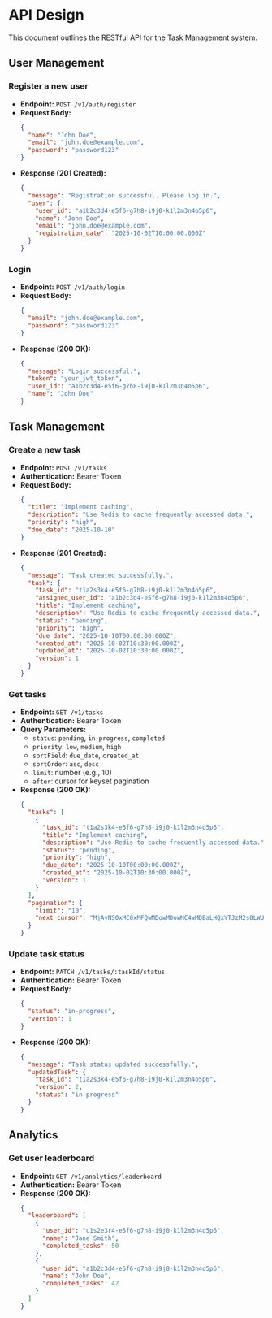 
# API Design

This document outlines the RESTful API for the Task Management system.

## User Management

### Register a new user

*   **Endpoint:** `POST /v1/auth/register`
*   **Request Body:**
    ```json
    {
      "name": "John Doe",
      "email": "john.doe@example.com",
      "password": "password123"
    }
    ```
*   **Response (201 Created):**
    ```json
    {
      "message": "Registration successful. Please log in.",
      "user": {
        "user_id": "a1b2c3d4-e5f6-g7h8-i9j0-k1l2m3n4o5p6",
        "name": "John Doe",
        "email": "john.doe@example.com",
        "registration_date": "2025-10-02T10:00:00.000Z"
      }
    }
    ```

### Login

*   **Endpoint:** `POST /v1/auth/login`
*   **Request Body:**
    ```json
    {
      "email": "john.doe@example.com",
      "password": "password123"
    }
    ```
*   **Response (200 OK):**
    ```json
    {
      "message": "Login successful.",
      "token": "your_jwt_token",
      "user_id": "a1b2c3d4-e5f6-g7h8-i9j0-k1l2m3n4o5p6",
      "name": "John Doe"
    }
    ```

## Task Management

### Create a new task

*   **Endpoint:** `POST /v1/tasks`
*   **Authentication:** Bearer Token
*   **Request Body:**
    ```json
    {
      "title": "Implement caching",
      "description": "Use Redis to cache frequently accessed data.",
      "priority": "high",
      "due_date": "2025-10-10"
    }
    ```
*   **Response (201 Created):**
    ```json
    {
      "message": "Task created successfully.",
      "task": {
        "task_id": "t1a2s3k4-e5f6-g7h8-i9j0-k1l2m3n4o5p6",
        "assigned_user_id": "a1b2c3d4-e5f6-g7h8-i9j0-k1l2m3n4o5p6",
        "title": "Implement caching",
        "description": "Use Redis to cache frequently accessed data.",
        "status": "pending",
        "priority": "high",
        "due_date": "2025-10-10T00:00:00.000Z",
        "created_at": "2025-10-02T10:30:00.000Z",
        "updated_at": "2025-10-02T10:30:00.000Z",
        "version": 1
      }
    }
    ```

### Get tasks

*   **Endpoint:** `GET /v1/tasks`
*   **Authentication:** Bearer Token
*   **Query Parameters:**
    *   `status`: `pending`, `in-progress`, `completed`
    *   `priority`: `low`, `medium`, `high`
    *   `sortField`: `due_date`, `created_at`
    *   `sortOrder`: `asc`, `desc`
    *   `limit`: number (e.g., 10)
    *   `after`: cursor for keyset pagination
*   **Response (200 OK):**
    ```json
    {
      "tasks": [
        {
          "task_id": "t1a2s3k4-e5f6-g7h8-i9j0-k1l2m3n4o5p6",
          "title": "Implement caching",
          "description": "Use Redis to cache frequently accessed data.",
          "status": "pending",
          "priority": "high",
          "due_date": "2025-10-10T00:00:00.000Z",
          "created_at": "2025-10-02T10:30:00.000Z",
          "version": 1
        }
      ],
      "pagination": {
        "limit": "10",
        "next_cursor": "MjAyNS0xMC0xMFQwMDowMDowMC4wMDBaLHQxYTJzM2s0LWU1ZjYtZzdoOC1pOWowLWsxbDJtM240bzVwNg=="
      }
    }
    ```

### Update task status

*   **Endpoint:** `PATCH /v1/tasks/:taskId/status`
*   **Authentication:** Bearer Token
*   **Request Body:**
    ```json
    {
      "status": "in-progress",
      "version": 1
    }
    ```
*   **Response (200 OK):**
    ```json
    {
      "message": "Task status updated successfully.",
      "updatedTask": {
        "task_id": "t1a2s3k4-e5f6-g7h8-i9j0-k1l2m3n4o5p6",
        "version": 2,
        "status": "in-progress"
      }
    }
    ```

## Analytics

### Get user leaderboard

*   **Endpoint:** `GET /v1/analytics/leaderboard`
*   **Authentication:** Bearer Token
*   **Response (200 OK):**
    ```json
    {
      "leaderboard": [
        {
          "user_id": "u1s2e3r4-e5f6-g7h8-i9j0-k1l2m3n4o5p6",
          "name": "Jane Smith",
          "completed_tasks": 50
        },
        {
          "user_id": "a1b2c3d4-e5f6-g7h8-i9j0-k1l2m3n4o5p6",
          "name": "John Doe",
          "completed_tasks": 42
        }
      ]
    }
    ```
